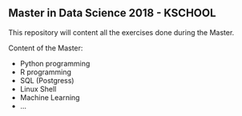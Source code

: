 ## Master in Data Science 2018 - KSCHOOL

This repository will content all the exercises done during the Master.

Content of the Master:

- Python programming
- R programming
- SQL (Postgress)
- Linux Shell
- Machine Learning
- ...
